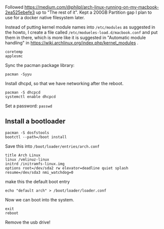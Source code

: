 Followed https://medium.com/@philpl/arch-linux-running-on-my-macbook-2ea525ebefe3 up to "The rest of it".
Kept a 200GB Partition gap I plan to use for a docker native filesystem later.

Instead of putting kernel module names into ``/etc/modules`` as suggested in the howto, I create a file called ``/etc/modueles-load.d/macbook.conf`` and put them in there, which is more like it is suggested in "Automatic module handling" in https://wiki.archlinux.org/index.php/kernel_modules .

```
coretemp
applesmc
```

Sync the pacman package library:

```
pacman -Syyu
```

Install dhcpd, so that we have networking after the reboot.

```
pacman -S dhcpcd
systemctl enable dhcpcd
```

Set a password: ``passwd``

## Install a bootloader

```
pacman -S dosfstools
bootctl --path=/boot install
```

Save this into ``/boot/loader/entries/arch.conf``

```
title Arch Linux
linux /vmlinuz-linux
initrd /initramfs-linux.img
options root=/dev/sda2 rw elevator=deadline quiet splash resume=/dev/sda3 nmi_watchdog=0
```

make this the default boot entry

```
echo "default arch" > /boot/loader/loader.conf
```

Now we can boot into the system.

```
exit
reboot
```

Remove the usb drive!
